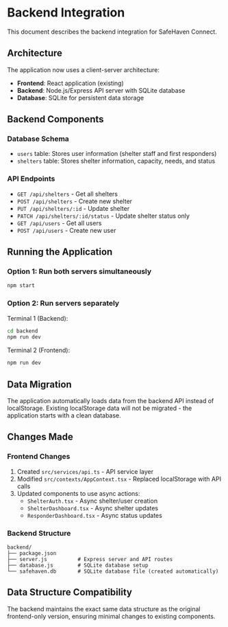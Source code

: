 # Backend Integration

This document describes the backend integration for SafeHaven Connect.

## Architecture

The application now uses a client-server architecture:
- **Frontend**: React application (existing)
- **Backend**: Node.js/Express API server with SQLite database
- **Database**: SQLite for persistent data storage

## Backend Components

### Database Schema
- `users` table: Stores user information (shelter staff and first responders)
- `shelters` table: Stores shelter information, capacity, needs, and status

### API Endpoints
- `GET /api/shelters` - Get all shelters
- `POST /api/shelters` - Create new shelter
- `PUT /api/shelters/:id` - Update shelter
- `PATCH /api/shelters/:id/status` - Update shelter status only
- `GET /api/users` - Get all users
- `POST /api/users` - Create new user

## Running the Application

### Option 1: Run both servers simultaneously
```bash
npm start
```

### Option 2: Run servers separately
Terminal 1 (Backend):
```bash
cd backend
npm run dev
```

Terminal 2 (Frontend):
```bash
npm run dev
```

## Data Migration

The application automatically loads data from the backend API instead of localStorage. Existing localStorage data will not be migrated - the application starts with a clean database.

## Changes Made

### Frontend Changes
1. Created `src/services/api.ts` - API service layer
2. Modified `src/contexts/AppContext.tsx` - Replaced localStorage with API calls
3. Updated components to use async actions:
   - `ShelterAuth.tsx` - Async shelter/user creation
   - `ShelterDashboard.tsx` - Async shelter updates
   - `ResponderDashboard.tsx` - Async status updates

### Backend Structure
```
backend/
├── package.json
├── server.js          # Express server and API routes
├── database.js        # SQLite database setup
└── safehaven.db       # SQLite database file (created automatically)
```

## Data Structure Compatibility

The backend maintains the exact same data structure as the original frontend-only version, ensuring minimal changes to existing components.